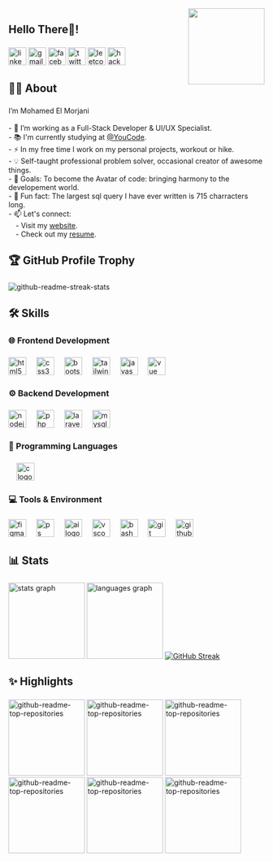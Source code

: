 <img align="right" height="150" src="https://imgur.com/eB8xAnW" />

###

<div align="left">
<h2>Hello There👋!</h2>
</div>

###

<div align="left">
  <a href="https://www.linkedin.com/in/mohamed-elmorjani/"><img src="https://img.shields.io/static/v1?message=LinkedIn&logo=linkedin&label=&color=0077B5&logoColor=white&labelColor=&style=for-the-badge" height="35" alt="linkedin logo"  /></a>
  <a href="mailto:elmorjanimohamed9@gmail.com"><img src="https://img.shields.io/static/v1?message=Gmail&logo=gmail&label=&color=D14836&logoColor=white&labelColor=&style=for-the-badge" height="35" alt="gmail logo"  /></a>
  <a href="https://www.facebook.com/mohamed.morjani.12"><img src="https://img.shields.io/static/v1?message=Facebook&logo=facebook&label=&color=1877F2&logoColor=white&labelColor=&style=for-the-badge" height="35" alt="facebook logo"  /></a>
  <a href="https://twitter.com/ElMORJANI01"><img src="https://img.shields.io/static/v1?message=Twitter&logo=twitter&label=&color=1DA1F2&logoColor=white&labelColor=&style=for-the-badge" height="35" alt="twitter logo"  /></a>
  <a href="https://leetcode.com/u/elmorjanimohamed9/"><img src="https://img.shields.io/badge/LeetCode-000000?style=for-the-badge&logo=LeetCode&logoColor=#d16c06" height="35" alt="leetcode logo"  /></a>
  <a href="https://www.hackerrank.com/profile/elmorjanimohame1"><img src="https://img.shields.io/badge/-Hackerrank-2EC866?style=for-the-badge&logo=HackerRank&logoColor=white" height="35" alt="hackerrank logo"  /></a>
</div>

## 👨‍💻 About

###

<p align="left">I’m Mohamed El Morjani <br><br>- 🔭 I’m working as a Full-Stack Developer & UI/UX Specialist.<br>- 📚 I'm currently studying at <a href="https://twitter.com/youcode18">@YouCode</a>.<br>- ⚡ In my free time I work on my personal projects, workout or hike. <br>- 💡 Self-taught professional problem solver, occasional creator of awesome things.<br>- 🎯 Goals: To become the Avatar of code: bringing harmony to the developement world. <br>- 🎲 Fun fact: The largest sql query I have ever written is 715 charracters long. <br>- 📫 Let's connect:<br>&emsp;- Visit my <a href="https://your-portfolio-website.com">website</a>.<br>&emsp;- Check out my <a href="https://online.publuu.com/493901/1108775" target="_blank">resume</a>.</p>

###

## 🏆 GitHub Profile Trophy

###

<img src="https://github-profile-trophy.vercel.app/?username=ElmorjaniMohamed&theme=juicyfresh" alt="github-readme-streak-stats">

###

## 🛠️ Skills

### 🌐 Frontend Development

###

<div align="left">
  <img src="https://skillicons.dev/icons?i=html" height="35" alt="html5 logo"  />
  <img width="12" />
  <img src="https://skillicons.dev/icons?i=css" height="35" alt="css3 logo"  />
  <img width="12" />
  <img src="https://skillicons.dev/icons?i=bootstrap" height="35" alt="bootstrap logo"  />
  <img width="12" />
  <img src="https://skillicons.dev/icons?i=tailwind" height="35" alt="tailwindcss logo"  />
  <img width="12" />
  <img src="https://skillicons.dev/icons?i=js" height="35" alt="javascript logo"  />
  <img width="12" />
  <img src="https://skillicons.dev/icons?i=vue" height="35" alt="vue logo"  />
  <img width="12" />
</div>

###

### ⚙️ Backend Development

###

<div align="left">
  <img src="https://skillicons.dev/icons?i=nodejs" height="35" alt="nodejs logo"  />
  <img width="12" />
  <img src="https://skillicons.dev/icons?i=php" height="35" alt="php logo"  />
  <img width="12" />
  <img src="https://skillicons.dev/icons?i=laravel" height="35" alt="laravel logo"  />
  <img width="12" />
  <img src="https://skillicons.dev/icons?i=mysql" height="35" alt="mysql logo"  />
</div>

###

### 📄 Programming Languages

###

<div align="left">
<img width="12" />
<img src="https://skillicons.dev/icons?i=c" height="35" alt="c logo"  />
</div>

###

### 💻 Tools & Environment

###

<div align="left">
  <img src="https://skillicons.dev/icons?i=figma" height="35" alt="figma logo"  />
  <img width="12" />
  <img src="https://skillicons.dev/icons?i=ps" height="35" alt="ps logo"  />
  <img width="12" />
  <img src="https://skillicons.dev/icons?i=ai" height="35" alt="ai logo"  />
  <img width="12" />
  <img src="https://skillicons.dev/icons?i=vscode" height="35" alt="vscode logo"  />
  <img width="12" />
  <img src="https://skillicons.dev/icons?i=bash" height="35" alt="bash logo"  />
  <img width="12" />
  <img src="https://skillicons.dev/icons?i=git" height="35" alt="git logo"  />
  <img width="12" />
  <img src="https://skillicons.dev/icons?i=github" height="35" alt="github logo"  />
</div>

###

## 📊 Stats

###

<div align="left">
  <img src="https://github-readme-stats.vercel.app/api?username=ElmorjaniMohamed&theme=chartreuse-dark&show_icons=true" height="150" alt="stats graph"  />
  <img src="https://denvercoder1-github-readme-stats.vercel.app/api/top-langs?username=ElmorjaniMohamed&locale=en&hide_title=false&layout=compact&card_width=368&langs_count=6&theme=chartreuse-dark&hide_border=false" height="150" alt="languages graph"  />
  <a href="https://git.io/streak-stats"><img src="https://streak-stats.demolab.com?user=ElmorjaniMohamed&theme=chartreuse-dark&border_radius=4.2" alt="GitHub Streak" /></a>
</div>

###

## ✨ Highlights

###

<div align="left">
       <a href="https://github.com/ElmorjaniMohamed/pro-darna"><img height="150" src="https://denvercoder1-github-readme-stats.vercel.app/api/pin/?username=ElmorjaniMohamed&repo=pro-darna&disable_animations=false&theme=react&hide_border=false&border_radius=5" alt="github-readme-top-repositories"></a>
    <a href="https://github.com/ElmorjaniMohamed/evento"><img height="150" src="https://denvercoder1-github-readme-stats.vercel.app/api/pin/?username=ElmorjaniMohamed&repo=evento&disable_animations=false&theme=react&hide_border=false&border_radius=5" alt="github-readme-top-repositories"></a>
   <a href="https://github.com/ElmorjaniMohamed/WikiGenius"><img height="150" src="https://denvercoder1-github-readme-stats.vercel.app/api/pin/?username=ElmorjaniMohamed&repo=WikiGenius&disable_animations=false&theme=react&hide_border=false&border_radius=5" alt="github-readme-top-repositories"></a>
   <a href="https://github.com/ElmorjaniMohamed/you-talent-app"><img height="150" src="https://denvercoder1-github-readme-stats.vercel.app/api/pin/?username=ElmorjaniMohamed&repo=you-talent-app&disable_animations=false&theme=react&hide_border=false&border_radius=5" alt="github-readme-top-repositories"></a>
  <a href="https://github.com/ElmorjaniMohamed/chrih-daba"><img height="150" src="https://denvercoder1-github-readme-stats.vercel.app/api/pin/?username=ElmorjaniMohamed&repo=chrih-daba&disable_animations=false&theme=react&hide_border=false&border_radius=5" alt="github-readme-top-repositories"></a>
  <a href="https://github.com/ElmorjaniMohamed/Taskify-Vue"><img height="150" src="https://denvercoder1-github-readme-stats.vercel.app/api/pin/?username=ElmorjaniMohamed&repo=Taskify-Vue&disable_animations=false&theme=react&hide_border=false&border_radius=5" alt="github-readme-top-repositories"></a>
</div>

###
